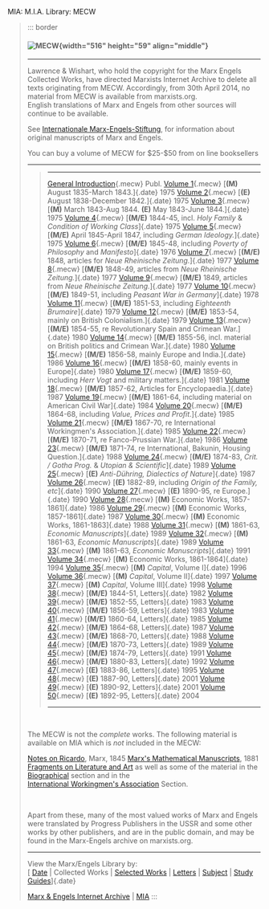 MIA: M.I.A. Library: MECW

> ::: border
> ####  ![MECW](index.gif){width="516" height="59" align="middle"}
>
> ------------------------------------------------------------------------
>
> Lawrence & Wishart, who hold the copyright for the Marx Engels
> Collected Works, have directed Marxists Internet Archive to delete all
> texts originating from MECW. Accordingly, from 30th April 2014, no
> material from MECW is available from marxists.org.\
> English translations of Marx and Engels from other sources will
> continue to be available.
>
> See [Internationale Marx-Engels-Stiftung](http://www.iisg.nl/imes/),
> for information about original manuscripts of Marx and Engels.
>
> You can buy a volume of MECW for \$25-\$50 from on line booksellers
>
> ------------------------------------------------------------------------
>
> >   --------------------------------------------------- --------------------------------------------------------------------------------- -------
> >   [General Introduction](volume01/intro.htm){.mecw}                                                                                     Publ.
> >   [Volume 1](volume01/index.htm){.mecw}               [**(M)** August 1835-March 1843.]{.date}                                          1975
> >   [Volume 2](volume02/index.htm){.mecw}               [**(E)** August 1838-December 1842.]{.date}                                       1975
> >   [Volume 3](volume03/index.htm){.mecw}               [**(M)** March 1843-Aug 1844. **(E)** May 1843-June 1844.]{.date}                 1975
> >   [Volume 4](volume04/index.htm){.mecw}               [**(M/E)** 1844-45, incl. *Holy Family* & *Condition of Working Class*]{.date}    1975
> >   [Volume 5](volume05/index.htm){.mecw}               [**(M/E)** April 1845-April 1847, including *German Ideology.*]{.date}            1975
> >   [Volume 6](volume06/index.htm){.mecw}               [**(M/E)** 1845-48, including *Poverty of Philosophy* and *Manifesto*]{.date}     1976
> >   [Volume 7](volume07/index.htm){.mecw}               [**(M/E)** 1848, articles for *Neue Rheinische Zeitung.*]{.date}                  1977
> >   [Volume 8](volume08/index.htm){.mecw}               [**(M/E)** 1848-49, articles from *Neue Rheinische Zeitung.*]{.date}              1977
> >   [Volume 9](volume09/index.htm){.mecw}               [**(M/E)** 1849, articles from *Neue Rheinische Zeitung.*]{.date}                 1977
> >   [Volume 10](volume10/index.htm){.mecw}              [**(M/E)** 1849-51, including *Peasant War in Germany*]{.date}                    1978
> >   [Volume 11](volume11/index.htm){.mecw}              [**(M/E)** 1851-53, including *Eighteenth Brumaire*]{.date}                       1979
> >   [Volume 12](volume12/index.htm){.mecw}              [**(M/E)** 1853-54, mainly on British Colonialism.]{.date}                        1979
> >   [Volume 13](volume13/index.htm){.mecw}              [**(M/E)** 1854-55, re Revolutionary Spain and Crimean War.]{.date}               1980
> >   [Volume 14](volume14/index.htm){.mecw}              [**(M/E)** 1855-56, incl. material on British politics and Crimean War.]{.date}   1980
> >   [Volume 15](volume15/index.htm){.mecw}              [**(M/E)** 1856-58, mainly Europe and India.]{.date}                              1986
> >   [Volume 16](volume16/index.htm){.mecw}              [**(M/E)** 1858-60, mainly events in Europe]{.date}                               1980
> >   [Volume 17](volume17/index.htm){.mecw}              [**(M/E)** 1859-60, including *Herr Vogt* and military matters.]{.date}           1981
> >   [Volume 18](volume18/index.htm){.mecw}              [**(M/E)** 1857-62, Articles for Encyclopaedia.]{.date}                           1987
> >   [Volume 19](volume19/index.htm){.mecw}              [**(M/E)** 1861-64, including material on American Civil War]{.date}              1984
> >   [Volume 20](volume20/index.htm){.mecw}              [**(M/E)** 1864-68, including *Value, Prices and Profit*.]{.date}                 1985
> >   [Volume 21](volume21/index.htm){.mecw}              [**(M/E)** 1867-70, re International Workingmen\'s Association.]{.date}           1985
> >   [Volume 22](volume22/index.htm){.mecw}              [**(M/E)** 1870-71, re Fanco-Prussian War.]{.date}                                1986
> >   [Volume 23](volume23/index.htm){.mecw}              [**(M/E)** 1871-74, re International, Bakunin, Housing Question.]{.date}          1988
> >   [Volume 24](volume24/index.htm){.mecw}              [**(M/E)** 1874-83, *Crit. / Gotha Prog.* & *Utopian & Scientific*]{.date}        1989
> >   [Volume 25](volume25/index.htm){.mecw}              [**(E)** *Anti-Dühring, Dialectics of Nature*]{.date}                             1987
> >   [Volume 26](volume26/index.htm){.mecw}              [**(E)** 1882-89, including *Origin of the Family, etc*]{.date}                   1990
> >   [Volume 27](volume27/index.htm){.mecw}              [**(E)** 1890-95, re Europe.]{.date}                                              1990
> >   [Volume 28](volume28/index.htm){.mecw}              [**(M)** Economic Works, 1857-1861]{.date}                                        1986
> >   [Volume 29](volume29/index.htm){.mecw}              [**(M)** Economic Works, 1857-1861]{.date}                                        1987
> >   [Volume 30](volume30/index.htm){.mecw}              [**(M)** Economic Works, 1861-1863]{.date}                                        1988
> >   [Volume 31](volume31/index.htm){.mecw}              [**(M)** 1861-63, *Economic Manuscripts*]{.date}                                  1989
> >   [Volume 32](volume32/index.htm){.mecw}              [**(M)** 1861-63, *Economic Manuscripts*]{.date}                                  1989
> >   [Volume 33](volume33/index.htm){.mecw}              [**(M)** 1861-63, *Economic Manuscripts*]{.date}                                  1991
> >   [Volume 34](volume34/index.htm){.mecw}              [**(M)** Economic Works, 1861-1864]{.date}                                        1994
> >   [Volume 35](volume35/index.htm){.mecw}              [**(M)** *Capital*, Volume I]{.date}                                              1996
> >   [Volume 36](volume36/index.htm){.mecw}              [**(M)** *Capital*, Volume II]{.date}                                             1997
> >   [Volume 37](volume37/index.htm){.mecw}              [**(M)** *Capital*, Volume III]{.date}                                            1998
> >   [Volume 38](volume38/index.htm){.mecw}              [**(M/E)** 1844-51, Letters]{.date}                                               1982
> >   [Volume 39](volume39/index.htm){.mecw}              [**(M/E)** 1852-55, Letters]{.date}                                               1983
> >   [Volume 40](volume40/index.htm){.mecw}              [**(M/E)** 1856-59, Letters]{.date}                                               1983
> >   [Volume 41](volume41/index.htm){.mecw}              [**(M/E)** 1860-64, Letters]{.date}                                               1985
> >   [Volume 42](volume42/index.htm){.mecw}              [**(M/E)** 1864-68, Letters]{.date}                                               1987
> >   [Volume 43](volume43/index.htm){.mecw}              [**(M/E)** 1868-70, Letters]{.date}                                               1988
> >   [Volume 44](volume44/index.htm){.mecw}              [**(M/E)** 1870-73, Letters]{.date}                                               1989
> >   [Volume 45](volume45/index.htm){.mecw}              [**(M/E)** 1874-79, Letters]{.date}                                               1991
> >   [Volume 46](volume46/index.htm){.mecw}              [**(M/E)** 1880-83, Letters]{.date}                                               1992
> >   [Volume 47](volume47/index.htm){.mecw}              [**(E)** 1883-86, Letters]{.date}                                                 1995
> >   [Volume 48](volume48/index.htm){.mecw}              [**(E)** 1887-90, Letters]{.date}                                                 2001
> >   [Volume 49](volume49/index.htm){.mecw}              [**(E)** 1890-92, Letters]{.date}                                                 2001
> >   [Volume 50](volume50/index.htm){.mecw}              [**(E)** 1892-95, Letters]{.date}                                                 2004
> >   --------------------------------------------------- --------------------------------------------------------------------------------- -------
>
>  
>
> The MECW is not the *complete* works. The following material is
> available on MIA which is *not* included in the MECW:
>
> [Notes on Ricardo](../1845/01/ricardo.htm), Marx, 1845 [Marx\'s
> Mathematical
> Manuscripts](../1881/mathematical-manuscripts/index.html), 1881\
> [Fragments on Literature and Art](../subject/art/abstracts.htm) as
> well as some of the material in the\
> [Biographical](../../bio/index.htm) section and in the\
> [International Workingmen\'s
> Association](../../../../history/international/iwma/index.htm)
> Section.
>
>  
>
> Apart from these, many of the most valued works of Marx and Engels
> were translated by Progress Publishers in the USSR and some other
> works by other publishers, and are in the public domain, and may be
> found in the Marx-Engels archive on marxists.org.
>
> ------------------------------------------------------------------------
>
> View the Marx/Engels Library by:\
> [ [Date](../date/index.htm) \| Collected Works \| [Selected
> Works](../sw/index.htm) \| [Letters](../../letters/index.htm) \|
> [Subject](../subject/index.htm) \| [Study
> Guides](../subject/guides/index.htm)]{.date}
>
> [Marx & Engels Internet Archive](../../index.htm) \|
> [MIA](../../../../index.htm)
> :::

 
